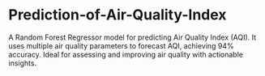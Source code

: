 # Prediction-of-Air-Quality-Index
A Random Forest Regressor model for predicting Air Quality Index (AQI). It uses multiple air quality parameters to forecast AQI, achieving 94% accuracy. Ideal for assessing and improving air quality with actionable insights.
